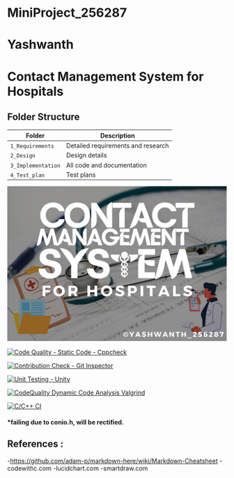 # MiniProject_256287
# Yashwanth
# Contact Management System for Hospitals

## Folder Structure
Folder             | Description
-------------------| -----------------------------------------
`1_Requirements`   | Detailed requirements and research
`2_Design`         | Design details
`3_Implementation` | All code and documentation
`4_Test_plan`      | Test plans


<img src = "https://github.com/yashwanthabhilash/MiniProject_256287/blob/3e634ae5f9460e1fe7174c6d297b9f962946fbe4/Banner.png" />

[![Code Quality - Static Code - Cppcheck](https://github.com/yashwanthabhilash/MiniProject_256287/actions/workflows/cpp-check.yml/badge.svg)](https://github.com/yashwanthabhilash/MiniProject_256287/actions/workflows/cpp-check.yml)

[![Contribution Check - Git Inspector](https://github.com/yashwanthabhilash/MiniProject_256287/actions/workflows/gitinspector.yml/badge.svg)](https://github.com/yashwanthabhilash/MiniProject_256287/actions/workflows/gitinspector.yml)

[![Unit Testing - Unity](https://github.com/yashwanthabhilash/MiniProject_256287/actions/workflows/unity.yml/badge.svg)](https://github.com/yashwanthabhilash/MiniProject_256287/actions/workflows/unity.yml)

[![CodeQuality Dynamic Code Analysis Valgrind](https://github.com/yashwanthabhilash/MiniProject_256287/actions/workflows/dynamic-code-quality.yml/badge.svg)](https://github.com/yashwanthabhilash/MiniProject_256287/actions/workflows/dynamic-code-quality.yml)

[![C/C++ CI](https://github.com/yashwanthabhilash/MiniProject_256287/actions/workflows/c-cpp.yml/badge.svg)](https://github.com/yashwanthabhilash/MiniProject_256287/actions/workflows/c-cpp.yml)
#### *failing due to conio.h, will be rectified.

## References :
-https://github.com/adam-p/markdown-here/wiki/Markdown-Cheatsheet
-codewithc.com
-lucidchart.com
-smartdraw.com
